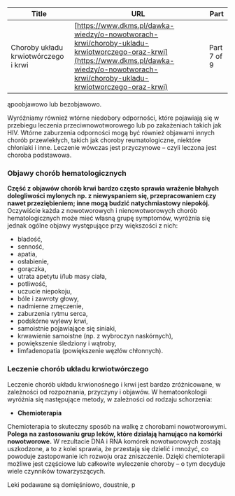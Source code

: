 | **Title**       | **URL**           | **Part**              |
|-----------------|-------------------|-----------------------|
| Choroby układu krwiotwórczego i krwi         | [https://www.dkms.pl/dawka-wiedzy/o-nowotworach-krwi/choroby-ukladu-krwiotworczego-oraz-krwi](https://www.dkms.pl/dawka-wiedzy/o-nowotworach-krwi/choroby-ukladu-krwiotworczego-oraz-krwi)    | Part 7 of 9          |

ąpoobjawowo lub bezobjawowo.


Wyróżniamy również wtórne niedobory odporności, które pojawiają się w przebiegu leczenia przeciwnowotworowego lub po zakażeniach takich jak HIV. Wtórne zaburzenia odporności mogą być również objawami innych chorób przewlekłych, takich jak choroby reumatologiczne, niektóre chłoniaki i inne. Leczenie wówczas jest przyczynowe – czyli leczona jest choroba podstawowa.


### Objawy chorób hematologicznych


**Część z objawów chorób krwi bardzo często sprawia wrażenie błahych dolegliwości mylonych np. z niewyspaniem się, przepracowaniem czy nawet przeziębieniem; inne mogą budzić natychmiastowy niepokój.** Oczywiście każda z nowotworowych i nienowotworowych chorób hematologicznych może mieć własną grupę symptomów, wyróżnia się jednak ogólne objawy występujące przy większości z nich:


* bladość,
* senność,
* apatia,
* osłabienie,
* gorączka,
* utrata apetytu i/lub masy ciała,
* potliwość,
* uczucie niepokoju,
* bóle i zawroty głowy,
* nadmierne zmęczenie,
* zaburzenia rytmu serca,
* podskórne wylewy krwi,
* samoistnie pojawiające się siniaki,
* krwawienie samoistne (np. z wybroczyn naskórnych),
* powiększenie śledziony i wątroby,
* limfadenopatia (powiększenie węzłów chłonnych).


### Leczenie chorób układu krwiotwórczego


Leczenie chorób układu krwionośnego i krwi jest bardzo zróżnicowane, w zależności od rozpoznania, przyczyny i objawów. W hematoonkologii wyróżnia się następujące metody, w zależności od rodzaju schorzenia:


* **Chemioterapia**


Chemioterapia to skuteczny sposób na walkę z chorobami nowotworowymi. **Polega na zastosowaniu grup leków, które działają hamująco na komórki nowotworowe.** W rezultacie DNA i RNA komórek nowotworowych zostają uszkodzone, a to z kolei sprawia, że przestają się dzielić i mnożyć, co powoduje zastopowanie ich rozwoju oraz zniszczenie. Dzięki chemioterapii możliwe jest częściowe lub całkowite wyleczenie choroby – o tym decyduje wiele czynników towarzyszących.


Leki podawane są domięśniowo, doustnie, p